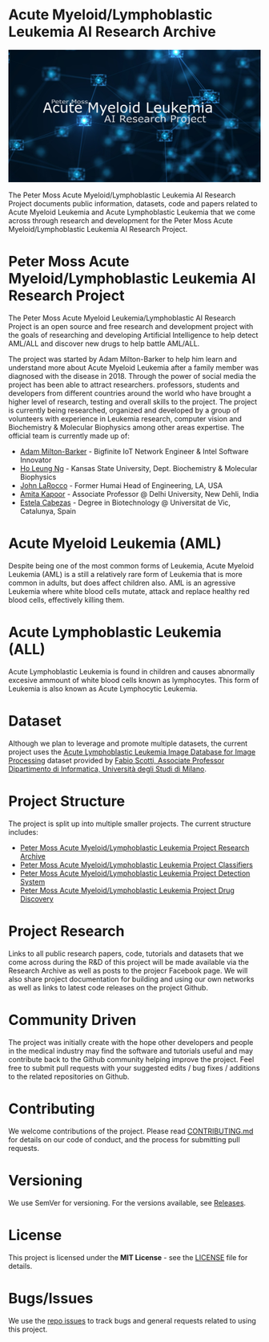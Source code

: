 # Acute Myeloid/Lymphoblastic Leukemia AI Research Archive
![Peter Moss Acute Myeloid/Lymphoblastic Leukemia AI Research Project](Media/Images/banner.png)

The Peter Moss Acute Myeloid/Lymphoblastic Leukemia AI Research Project documents public information, datasets, code and papers related to Acute Myeloid Leukemia and Acute Lymphoblastic Leukemia that we come across through research and development for the Peter Moss Acute Myeloid/Lymphoblastic Leukemia AI Research Project.

# Peter Moss Acute Myeloid/Lymphoblastic Leukemia AI Research Project
The  Peter Moss Acute Myeloid Leukemia/Lymphoblastic AI Research Project is an open source and free research and development project with the goals of researching and developing Artificial Intelligence to help detect AML/ALL and discover new drugs to help battle AML/ALL.

The project was started by Adam Milton-Barker to help him learn and understand more about Acute Myeloid Leukemia after a family member was diagnosed with the disease in 2018. Through the power of social media the project has been able to attract researchers. professors, students and developers from different countries around the world who have brought a higher level of research, testing and overall skills to the project.
The project is currently being researched, organized and developed by a group of volunteers with experience in Leukemia research, computer vision and Biochemistry & Molecular Biophysics among other areas expertise.  The official team is currently made up of:

- [Adam Milton-Barker](https://github.com/AdamMiltonBarker "Adam Milton-Barker") - Bigfinite IoT Network Engineer & Intel Software Innovator
- [Ho Leung Ng](https://github.com/holeung "Ho  Leung Ng") - Kansas State University, Dept. Biochemistry & Molecular Biophysics
- [John LaRocco](https://github.com/holeung "John LaRocco") - Former Humai Head of Engineering, LA, USA
- [Amita Kapoor](https://github.com/amita-kapoor "Amita Kapoor") - Associate Professor @ Delhi University, New Dehli, India
- [Estela Cabezas](https://www.facebook.com/Esteeelaa "Estela Cabezas") - Degree in Biotechnology @ Universitat de Vic, Catalunya, Spain

# Acute Myeloid Leukemia (AML)
Despite being one of the most common forms of Leukemia, Acute Myeloid Leukemia (AML) is a still a relatively rare form of Leukemia that is more common in adults, but does affect children also. AML is an agressive Leukemia where white blood cells mutate, attack and replace healthy red blood cells, effectively killing them.

# Acute Lymphoblastic Leukemia (ALL)
Acute Lymphoblastic Leukemia is found in children and causes abnormally excesive ammount of white blood cells known as lymphocytes. This form of Leukemia is also known as Acute Lymphocytic Leukemia.

# Dataset
Although we plan to leverage and promote multiple datasets, the current project uses the [Acute Lymphoblastic Leukemia Image Database for Image Processing](https://homes.di.unimi.it/scotti/all/#download "Acute Lymphoblastic Leukemia Image Database for Image Processing") dataset provided by [Fabio Scotti, Associate Professor Dipartimento di Informatica, Università degli Studi di Milano](https://homes.di.unimi.it/scotti/).

# Project Structure
The project is split up into multiple smaller projects. The current structure includes:
- [Peter Moss Acute Myeloid/Lymphoblastic Leukemia Project Research Archive](https://github.com/AMLResearchProject/AML-ALL-Research-Archive "Peter Moss Acute Myeloid/Lymphoblastic Leukemia Project Research Archive") 
- [Peter Moss Acute Myeloid/Lymphoblastic Leukemia Project Classifiers](https://github.com/AMLResearchProject/AML-ALL-Classifiers "Peter Moss Acute Myeloid/Lymphoblastic Leukemia Project Classifiers") 
- [Peter Moss Acute Myeloid/Lymphoblastic Leukemia Project Detection System](https://github.com/AMLResearchProject/AML-ALL-Detection-System "Peter Moss Acute Myeloid/Lymphoblastic Leukemia Project Detection System") 
- [Peter Moss Acute Myeloid/Lymphoblastic Leukemia Project Drug Discovery](https://github.com/AMLResearchProject/AML-ALL-Drug-Discovery "Peter Moss Acute Myeloid/Lymphoblastic Leukemia Project Drug Discovery") 

# Project Research
Links to all public research papers, code, tutorials and datasets that we come across during the R&D of this project will be made available via the Research Archive as well as posts to the projecr Facebook page. We will also share project documentation for building and using our own networks as well as links to latest code releases on the project Github.

# Community Driven
The project was initially create with the hope other developers and people in the medical industry may find the software and tutorials useful and may contribute back to the Github community helping improve the project. Feel free to submit pull requests with your suggested edits / bug fixes / additions to the related repositories on Github.

# Contributing
We welcome contributions of the project. Please read [CONTRIBUTING.md](https://github.com/AdamMiltonBarker/AML-ALL-Research-Archive/blob/master/CONTRIBUTING.md "CONTRIBUTING.md") for details on our code of conduct, and the process for submitting pull requests.

# Versioning
We use SemVer for versioning. For the versions available, see [Releases](https://github.com/AMLResearchProject/AML-ALL-Research-Archive/releases "Releases").

# License
This project is licensed under the **MIT License** - see the [LICENSE](https://github.com/AMLResearchProject/AML-ALL-Research-Archive/blob/master/LICENSE "LICENSE") file for details.

# Bugs/Issues
We use the [repo issues](https://github.com/AMLResearchProject/AML-ALL-Research-Archive/issues "repo issues") to track bugs and general requests related to using this project. 